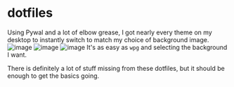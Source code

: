 # dotfiles
Using Pywal and a lot of elbow grease, I got nearly every theme on my desktop to instantly switch to match my choice of background image.
![image](https://github.com/zimri-leisher/dotfiles/assets/25469876/c2357853-0e3c-4d4e-aca0-10c064d30044)
![image](https://github.com/zimri-leisher/dotfiles/assets/25469876/5a010277-349d-4353-93fe-621e55b8bb21)
![image](https://github.com/zimri-leisher/dotfiles/assets/25469876/f774eeb6-8b1b-4ee3-953d-3621dc1d84f7)
It's as easy as `wpg` and selecting the background I want.

There is definitely a lot of stuff missing from these dotfiles, but it should be enough to get the basics going.
